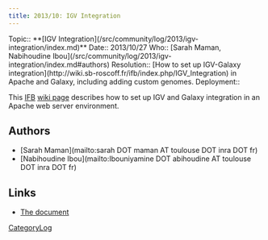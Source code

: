 ```yaml
---
title: 2013/10: IGV Integration
---
```





<div class='logbox'>
 Topic:: **[IGV Integration](/src/community/log/2013/igv-integration/index.md)**
 Date:: 2013/10/27
 Who:: [Sarah Maman, Nabihoudine Ibou](/src/community/log/2013/igv-integration/index.md#authors)
 Resolution:: [How to set up IGV-Galaxy integration](http://wiki.sb-roscoff.fr/ifb/index.php/IGV_Integration) in Apache and Galaxy, including adding custom genomes.
 Deployment:: 
</div>

This [IFB](http://www.renabi.fr/) [wiki page](http://wiki.sb-roscoff.fr/ifb/index.php/IGV_Integration) describes how to set up IGV and Galaxy integration in an Apache web server environment.

## Authors

* [Sarah Maman](mailto:sarah DOT maman AT toulouse DOT inra DOT fr)
* [Nabihoudine Ibou](mailto:Ibouniyamine DOT abihoudine AT toulouse DOT inra DOT fr)

## Links

* [The document](http://wiki.sb-roscoff.fr/ifb/index.php/IGV_Integration)

[CategoryLog](/src/category-log/index.md)

